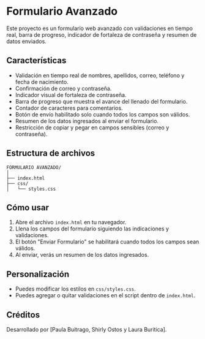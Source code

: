 # Formulario Avanzado

Este proyecto es un formulario web avanzado con validaciones en tiempo real, barra de progreso, indicador de fortaleza de contraseña y resumen de datos enviados.

## Características

- Validación en tiempo real de nombres, apellidos, correo, teléfono y fecha de nacimiento.
- Confirmación de correo y contraseña.
- Indicador visual de fortaleza de contraseña.
- Barra de progreso que muestra el avance del llenado del formulario.
- Contador de caracteres para comentarios.
- Botón de envío habilitado solo cuando todos los campos son válidos.
- Resumen de los datos ingresados al enviar el formulario.
- Restricción de copiar y pegar en campos sensibles (correo y contraseña).

## Estructura de archivos

```
FORMULARIO AVANZADO/
│
├── index.html
├── css/
│   └── styles.css
```

## Cómo usar

1. Abre el archivo `index.html` en tu navegador.
2. Llena los campos del formulario siguiendo las indicaciones y validaciones.
3. El botón "Enviar Formulario" se habilitará cuando todos los campos sean válidos.
4. Al enviar, verás un resumen de los datos ingresados.

## Personalización

- Puedes modificar los estilos en `css/styles.css`.
- Puedes agregar o quitar validaciones en el script dentro de `index.html`.

## Créditos

Desarrollado por [Paula Buitrago, Shirly Ostos y Laura Buritica].

